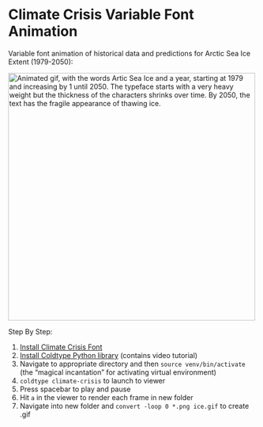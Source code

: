 # Climate Crisis Variable Font Animation

Variable font animation of historical data and predictions for Arctic Sea Ice Extent (1979-2050):


<img src="https://github.com/duncanbradley/typography/blob/main/ice.gif" alt="Animated gif, with the words Artic Sea Ice and a year, starting at 1979 and increasing by 1 until 2050. The typeface starts with a very heavy weight but the thickness of the characters shrinks over time. By 2050, the text has the fragile appearance of thawing ice." width="500" />

Step By Step:
1. [Install Climate Crisis Font](https://kampanjat.hs.fi/climatefont/index.html)
2. [Install Coldtype Python library](https://coldtype.goodhertz.com/install.html) (contains video tutorial)
3. Navigate to appropriate directory and then `source venv/bin/activate` (the “magical incantation” for activating virtual environment)
4. `coldtype climate-crisis` to launch to viewer
5. Press spacebar to play and pause
6. Hit `a` in the viewer to render each frame in new folder
7. Navigate into new folder and `convert -loop 0 *.png ice.gif` to create .gif
